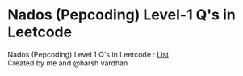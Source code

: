 # Nados (Pepcoding) Level-1 Q's in Leetcode
Nados (Pepcoding) Level 1 Q's in Leetcode : [List](https://bit.ly/3SSoz1y)                      
Created by me and @harsh vardhan
